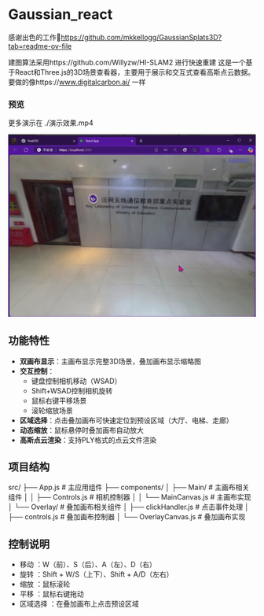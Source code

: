 # Gaussian_react

感谢出色的工作🎉https://github.com/mkkellogg/GaussianSplats3D?tab=readme-ov-file

建图算法采用https://github.com/Willyzw/HI-SLAM2 进行快速重建
这是一个基于React和Three.js的3D场景查看器，主要用于展示和交互式查看高斯点云数据。
要做的像https://www.digitalcarbon.ai/ 一样

### 预览

更多演示在 ./演示效果.mp4

![1741268078682](image/README/1741268078682.png)

## 功能特性

- **双画布显示**：主画布显示完整3D场景，叠加画布显示缩略图
- **交互控制**：
  - 键盘控制相机移动（WSAD）
  - Shift+WSAD控制相机旋转
  - 鼠标右键平移场景
  - 滚轮缩放场景
- **区域选择**：点击叠加画布可快速定位到预设区域（大厅、电梯、走廊）
- **动态缩放**：鼠标悬停时叠加画布自动放大
- **高斯点云渲染**：支持PLY格式的点云文件渲染

## 项目结构

src/
├── App.js                  # 主应用组件
├── components/
│   ├── Main/                # 主画布相关组件
│   │   ├── Controls.js      # 相机控制器
│   │   └── MainCanvas.js    # 主画布实现
│   └── Overlay/             # 叠加画布相关组件
│       ├── clickHandler.js  # 点击事件处理
│       ├── controls.js      # 叠加画布控制器
│       └── OverlayCanvas.js # 叠加画布实现

## 控制说明

- 移动 ：W（前）、S（后）、A（左）、D（右）
- 旋转 ：Shift + W/S（上下）、Shift + A/D（左右）
- 缩放 ：鼠标滚轮
- 平移 ：鼠标右键拖动
- 区域选择 ：在叠加画布上点击预设区域

